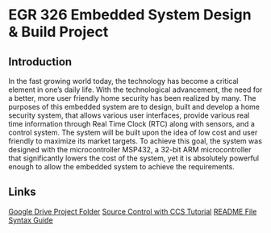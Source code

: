 # EGR 326 Embedded System Design & Build Project

## Introduction
In the fast growing world today, the technology has become a critical element in one’s daily life.
With the technological advancement, the need for a better, more user friendly home security has
been realized by many. The purposes of this embedded system are to design, built and develop a
home security system, that allows various user interfaces, provide various real time information
through Real Time Clock (RTC) along with sensors, and a control system. The system will be
built upon the idea of low cost and user friendly to maximize its market targets. To achieve this
goal, the system was designed with the microcontroller MSP432, a 32-bit ARM microcontroller
that significantly lowers the cost of the system, yet it is absolutely powerful enough to allow the
embedded system to achieve the requirements.

## Links
[Google Drive Project Folder](https://drive.google.com/open?id=0B2l6aGQKjH7aZUhtRnp3U2lGZUk)
[Source Control with CCS Tutorial](http://processors.wiki.ti.com/index.php/Source_control_with_CCS)
[README File Syntax Guide](https://help.github.com/articles/basic-writing-and-formatting-syntax/)